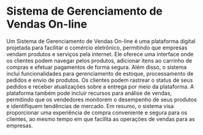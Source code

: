 # Sistema de Gerenciamento de Vendas On-line

Um Sistema de Gerenciamento de Vendas On-line é uma plataforma digital projetada para facilitar o comércio eletrônico, permitindo que empresas vendam produtos e serviços pela internet. Ele oferece uma interface onde os clientes podem navegar pelos produtos, adicionar itens ao carrinho de compras e efetuar pagamentos de forma segura. Além disso, o sistema inclui funcionalidades para gerenciamento de estoque, processamento de pedidos e envio de produtos. Os clientes podem rastrear o status de seus pedidos e receber atualizações sobre a entrega por meio da plataforma. A plataforma também pode incluir recursos para análise de vendas, permitindo que os vendedores monitorem o desempenho de seus produtos e identifiquem tendências de mercado. Em resumo, o sistema visa proporcionar uma experiência de compra conveniente e segura para os clientes, ao mesmo tempo em que facilita as operações de vendas para as empresas.